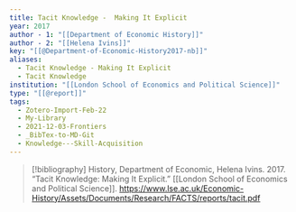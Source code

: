 ```yaml
---
title: Tacit Knowledge -  Making It Explicit
year: 2017
author - 1: "[[Department of Economic History]]"
author - 2: "[[Helena Ivins]]"
key: "[[@Department-of-Economic-History2017-nb]]"
aliases:
  - Tacit Knowledge - Making It Explicit
  - Tacit Knowledge
institution: "[[London School of Economics and Political Science]]"
type: "[[@report]]"
tags:
  - Zotero-Import-Feb-22
  - My-Library
  - 2021-12-03-Frontiers
  - _BibTex-to-MD-Git
  - Knowledge---Skill-Acquisition
---
```


> [!bibliography]
> History, Department of Economic, Helena Ivins. 2017. “Tacit Knowledge: Making It Explicit.” [[London School of Economics and Political Science]]. https://www.lse.ac.uk/Economic-History/Assets/Documents/Research/FACTS/reports/tacit.pdf